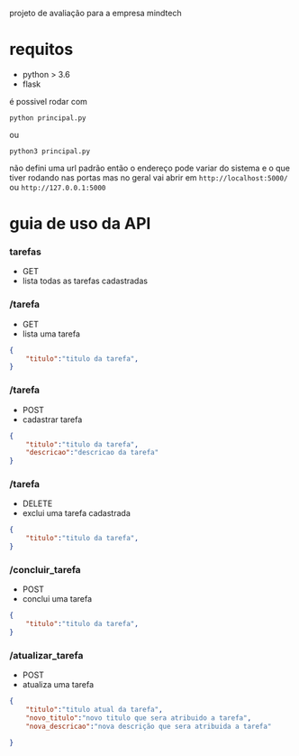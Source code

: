 projeto de avaliação para a empresa mindtech 

# requitos
* python > 3.6
* flask

é possivel rodar com 
```
python principal.py
```
ou
```
python3 principal.py
```

não defini uma url padrão então o endereço pode variar do sistema e o que tiver rodando nas portas mas no geral vai abrir em `http://localhost:5000/` ou `http://127.0.0.1:5000`

# guia de uso da API
### tarefas
* GET
* lista todas as tarefas cadastradas

### /tarefa
* GET
* lista uma  tarefa
```json
{
	"titulo":"titulo da tarefa", 
}
```
### /tarefa
* POST
* cadastrar tarefa
```json
{
	"titulo":"titulo da tarefa",
	"descricao":"descricao da tarefa"
}
```

### /tarefa
* DELETE
* exclui uma tarefa cadastrada
```json
{
	"titulo":"titulo da tarefa",
}
```

### /concluir_tarefa	
* POST
* conclui uma tarefa
```json
{
	"titulo":"titulo da tarefa",
}
```

### /atualizar_tarefa 	
* POST
* atualiza uma tarefa
```json
{
	"titulo":"titulo atual da tarefa",
	"novo_titulo":"novo titulo que sera atribuido a tarefa",
	"nova_descricao":"nova descrição que sera atribuida a tarefa"

}
```
